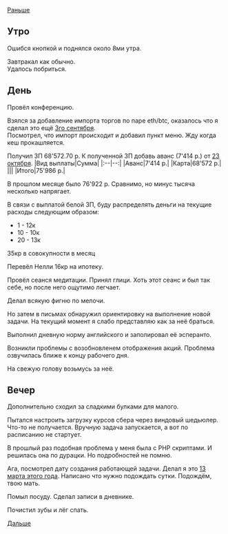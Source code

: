 [Раньше](2020.11.09.md)  
## Утро
Ошибся кнопкой и поднялся около 8ми утра.

Завтракал как обычно.  
Удалось побриться.
## День
Провёл конференцию.

Взялся за добавление импорта торгов по паре eth/btc, оказалось что я сделал это ещё [3го сентября](2020.09.03.md).  
Посмотрел, что импорт происходит и добавил пункт меню. Жду когда кеш прокашляется.

Получил ЗП 68'572.70 р. 
К полученной ЗП добавь аванс (7'414 р.) от [23 октября](2020.10.23.md).
|Вид выплаты|Сумма|
|:--|--:|
|Аванс|7'414 р.|
|Карта|68'572 р.|
|||
|Итого|75'986 р.|

В прошлом месяце было 76'922 р. Сравнимо, но минус тысяча несколько напрягает.

В связи с выплатой белой ЗП, буду распределять деньги на текущие расходы следующим образом: 
 - 1 - 12к
 - 10 - 10к
 - 20 - 13к

 35кр в совокупности в месяц

Перевёл Нелли 16кр на ипотеку.

Провёл сеанся медитации. Принял глици. Хоть этот сеанс и был так себе, но после него ощутимо легчает.

Делал всякую фигню по мелочи.

Но затем в письмах обнаружил ориентировку на выполнение новой задачи. На текущий момент я слабо представляю как за неё браться.

Выполнил дневную норму английского и заполировал её эсперанто.

Возникли проблемы с возобновленем отображения акций. Проблема озвучилась ближе к концу рабочего дня.

На свежую голову возьмусь за неё.
## Вечер
Дополнительно сходил за сладкими булками для малого.

Пытался настроить загрузку курсов сбера через виндовый шедьюлер. Что-то не получается. Вручную задача запускается, а вот по расписанию не стартует.

В прошлый раз подобная проблема у меня была с PHP скриптами. И решилась она по дурацки. Но подробностей не помню.

Ага, посмотрел дату создания работающей задачи. Делал я это [13 марта этого года](2020.03.13.md). Написано что нужно подождать сутки. Подождём, твою мать.

Помыл посуду. Сделал записи в дневнике.

Почистил зубы и лёг спать.

[Дальше](2020.11.11.md)
